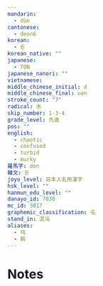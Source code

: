 ```yaml
---
mandarin:
  - dùn
cantonese:
  - deon6
korean:
  - 돈
korean_native: ""
japanese:
  - TON
japanese_nanori: ""
vietnamese:
middle_chinese_initial: d
middle_chinese_final: uən
stroke_count: "7"
radical: 水
skip_number: 1-3-4
grade_level: 先進
pos: ""
english:
  - chaotic
  - confused
  - turbid
  - murky
羅馬字: don
韓文: 돈
joyo_level: 日本人名用漢字
hsk_level: ""
hanmun_edu_level: ""
danayo_id: 7030
mc_id: 3817
graphemic_classification: 屯
stand_in: 混沌
aliases:
  - 坉
  - 飩
---
```


# Notes
